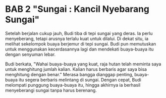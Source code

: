 # BAB 2 "Sungai : Kancil Nyebarang Sungai"

Setelah berjalan cukup jauh, Budi tiba di tepi sungai yang deras. Ia perlu menyeberang, tetapi arusnya terlalu kuat untuk dilalui. Di dekat situ, ia melihat sekelompok buaya berjemur di tepi sungai. Budi pun memutuskan untuk menggunakan kecerdasannya lagi dan mendekati buaya-buaya itu dengan senyuman lebar.

Budi berkata, "Wahai buaya-buaya yang kuat, raja hutan telah meminta saya untuk menghitung jumlah kalian. Kalian harus berbaris agar saya bisa menghitung dengan benar." Merasa bangga dianggap penting, buaya-buaya itu segera berbaris melintang di sungai. Dengan cepat, Budi melompati punggung buaya-buaya itu, hingga akhirnya ia berhasil menyeberangi sungai tanpa harus berenang.
